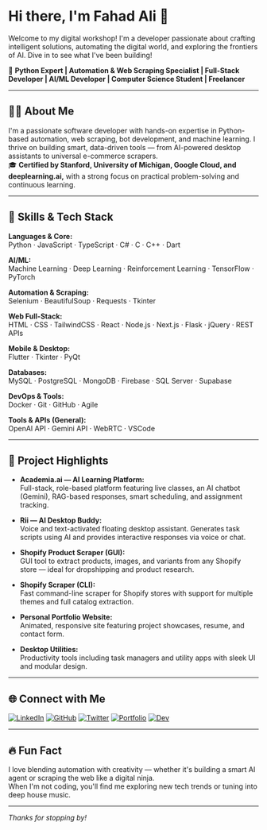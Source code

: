 # Hi there, I'm Fahad Ali 👋

Welcome to my digital workshop! I'm a developer passionate about crafting intelligent solutions, automating the digital world, and exploring the frontiers of AI. Dive in to see what I've been building!

🚀 **Python Expert | Automation & Web Scraping Specialist | Full-Stack Developer | AI/ML Developer | Computer Science Student | Freelancer**

---

## 👨‍💻 About Me

I'm a passionate software developer with hands-on expertise in Python-based automation, web scraping, bot development, and machine learning. I thrive on building smart, data-driven tools — from AI-powered desktop assistants to universal e-commerce scrapers.  
🎓 **Certified by Stanford, University of Michigan, Google Cloud, and deeplearning.ai,** with a strong focus on practical problem-solving and continuous learning.

---

## 🧠 Skills & Tech Stack

**Languages & Core:**  
Python · JavaScript · TypeScript · C# · C · C++ · Dart

**AI/ML:**  
Machine Learning · Deep Learning · Reinforcement Learning · TensorFlow · PyTorch

**Automation & Scraping:**  
Selenium · BeautifulSoup · Requests · Tkinter

**Web Full-Stack:**  
HTML · CSS · TailwindCSS · React · Node.js · Next.js · Flask · jQuery · REST APIs

**Mobile & Desktop:**  
Flutter · Tkinter · PyQt

**Databases:**  
MySQL · PostgreSQL · MongoDB · Firebase · SQL Server · Supabase

**DevOps & Tools:**  
Docker · Git · GitHub · Agile

**Tools & APIs (General):**  
OpenAI API · Gemini API · WebRTC · VSCode

---

## 🚀 Project Highlights

- **Academia.ai — AI Learning Platform:**  
  Full-stack, role-based platform featuring live classes, an AI chatbot (Gemini), RAG-based responses, smart scheduling, and assignment tracking.

- **Rii — AI Desktop Buddy:**  
  Voice and text-activated floating desktop assistant. Generates task scripts using AI and provides interactive responses via voice or chat.

- **Shopify Product Scraper (GUI):**  
  GUI tool to extract products, images, and variants from any Shopify store — ideal for dropshipping and product research.

- **Shopify Scraper (CLI):**  
  Fast command-line scraper for Shopify stores with support for multiple themes and full catalog extraction.

- **Personal Portfolio Website:**  
  Animated, responsive site featuring project showcases, resume, and contact form.

- **Desktop Utilities:**  
  Productivity tools including task managers and utility apps with sleek UI and modular design.

---

## 🌐 Connect with Me

[![LinkedIn](https://img.shields.io/badge/LinkedIn-FahadAliOfficial-blue?logo=linkedin&logoColor=white)](https://www.linkedin.com/in/fahadali-official)
[![GitHub](https://img.shields.io/badge/GitHub-FahadAliOfficial-181717?logo=github&logoColor=white)](https://github.com/FahadAliOfficial)
[![Twitter](https://img.shields.io/badge/Twitter-@_fahaddali-1DA1F2?logo=twitter&logoColor=white)]([https://twitter.com/FahadAliOfcl](https://x.com/_fahaddali))
[![Portfolio](https://img.shields.io/badge/Portfolio-fahadali.me-ff69b4?logo=google-chrome&logoColor=white)](https://fahadali.me)
[![Dev](https://img.shields.io/badge/Dev-fahadaliofficial-ff69b4?logo=google-chrome&logoColor=white)]([https://fahadali.me](https://dev.to/fahadaliofficial))


---

## 🔥 Fun Fact

I love blending automation with creativity — whether it's building a smart AI agent or scraping the web like a digital ninja.  
When I'm not coding, you'll find me exploring new tech trends or tuning into deep house music.

---

_Thanks for stopping by!_
<!--
**FahadAliOfficial/FahadAliOfficial** is a ✨ _special_ ✨ repository because its `README.md` (this file) appears on your GitHub profile.

Here are some ideas to get you started:

- 🔭 I’m currently working on ...
- 🌱 I’m currently learning ...
- 👯 I’m looking to collaborate on ...
- 🤔 I’m looking for help with ...
- 💬 Ask me about ...
- 📫 How to reach me: ...
- 😄 Pronouns: ...
- ⚡ Fun fact: ...
-->
